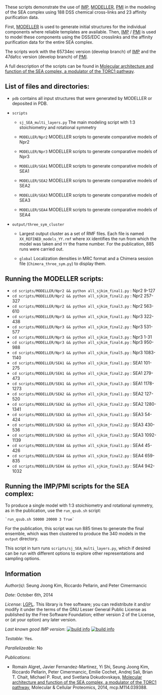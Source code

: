 These scripts demonstrate the use of [IMP](http://salilab.org/imp), [MODELLER](http://salilab.org/modeller), 
[PMI](https://github.com/salilab/pmi) in the modeling of the SEA complex using 188 DSS chemical cross-links and 23 affinity purification data.

First, [MODELLER](http://salilab.org/modeller) is used to generate
initial structures for the individual components where reliable templates are available. Then, [IMP](http://salilab.org/imp) / [PMI](https://github.com/salilab/pmi) is used to model these components using the DSS/EDC crosslinks and the affinity purification data for the entire SEA complex.

The scripts work with the 65734ec version (develop branch) of [IMP](http://salilab.org/imp) and the 47dafcc version (develop branch) of [PMI](https://github.com/salilab/pmi).

A full description of the scripts can be found in
[Molecular architecture and function of the SEA complex, a modulator of the TORC1 pathway](http://mcponline.org/content/early/2014/07/29/mcp.M114.039388).

## List of files and directories:

- `pdb`	contains all input structures that were generated by MODELLER or deposited in PDB.

- `scripts`
  - `sj_SEA_multi_layers.py`                   The main modeling script with 1:3 stoichiometry and rotational symmetry

  - `MODELLER/Npr2` MODELLER scripts to generate comparative models of Npr2

  - `MODELLER/Npr3` MODELLER scripts to generate comparative models of Npr3

  - `MODELLER/SEA1` MODELLER scripts to generate comparative models of SEA1

  - `MODELLER/SEA2` MODELLER scripts to generate comparative models of SEA2

  - `MODELLER/SEA3` MODELLER scripts to generate comparative models of SEA3
  
  - `MODELLER/SEA4` MODELLER scripts to generate comparative models of SEA4

- `output/three_sym_cluster`

  - Largest output cluster as a set of RMF files. Each file is named
    `XX_REFINED_models_YY.rmf` where `XX` identifies the run from which the
    model was taken and `YY` the frame number. For the publication, 885 runs
    were carried out.

  - `global` Localization densities in MRC format and a Chimera session file
    (`Chimera_three_sym.py`) to display them.

## Running the MODELLER scripts:
- `cd scripts/MODELLER/Npr2 && python all_sjkim_final1.py` : Npr2 9-127
- `cd scripts/MODELLER/Npr2 && python all_sjkim_final2.py` : Npr2 257-327
- `cd scripts/MODELLER/Npr2 && python all_sjkim_final3.py` : Npr2 563-610
- `cd scripts/MODELLER/Npr3 && python all_sjkim_final1.py` : Npr3 322-438
- `cd scripts/MODELLER/Npr3 && python all_sjkim_final2.py` : Npr3 531-577
- `cd scripts/MODELLER/Npr3 && python all_sjkim_final3.py` : Npr3 1-31
- `cd scripts/MODELLER/Npr3 && python all_sjkim_final4.py` : Npr3 950-988
- `cd scripts/MODELLER/Npr3 && python all_sjkim_final5.py` : Npr3 1083-1140
- `cd scripts/MODELLER/SEA1 && python all_sjkim_final1.py` : SEA1 101-275
- `cd scripts/MODELLER/SEA1 && python all_sjkim_final2.py` : SEA1 279-473
- `cd scripts/MODELLER/SEA1 && python all_sjkim_final3.py` : SEA1 1178-1273
- `cd scripts/MODELLER/SEA2 && python all_sjkim_final1.py` : SEA2 127-520
- `cd scripts/MODELLER/SEA2 && python all_sjkim_final2.py` : SEA2 1280-1341
- `cd scripts/MODELLER/SEA3 && python all_sjkim_final1.py` : SEA3 54-424
- `cd scripts/MODELLER/SEA3 && python all_sjkim_final2.py` : SEA3 430-536
- `cd scripts/MODELLER/SEA3 && python all_sjkim_final3.py` : SEA3 1092-1139
- `cd scripts/MODELLER/SEA4 && python all_sjkim_final1.py` : SEA4 45-426
- `cd scripts/MODELLER/SEA4 && python all_sjkim_final2.py` : SEA4 659-835
- `cd scripts/MODELLER/SEA4 && python all_sjkim_final3.py` : SEA4 942-1032


## Running the IMP/PMI scripts for the SEA complex:

To produce a single model with 1:3 stoichiometry and rotational
symmetry, as in the publication, use the `run_qsub.sh` script:

    `run_qsub.sh 50000 20000 3 True`

For the publication, this script was run 885 times to generate the final
ensemble, which was then clustered to produce the 340 models in the `output`
directory.

This script in turn runs `scripts/sj_SEA_multi_layers.py`, which if desired
can be run with different options to explore other representations and sampling
options.

## Information

_Author(s)_: Seung Joong Kim, Riccardo Pellarin, and Peter Cimermancic

_Date_: October 6th, 2014

_License_: [LGPL](http://www.gnu.org/licenses/old-licenses/lgpl-2.1.html).
This library is free software; you can redistribute it and/or
modify it under the terms of the GNU Lesser General Public
License as published by the Free Software Foundation; either
version 2 of the License, or (at your option) any later version.

_Last known good IMP version_: [![build info](https://salilab.org/imp/systems/?sysstat=13&branch=master)](http://salilab.org/imp/systems/) [![build info](https://salilab.org/imp/systems/?sysstat=13&branch=develop)](http://salilab.org/imp/systems/)

_Testable_: Yes.

_Parallelizeable_: No

_Publications_:
 - Romain Algret, Javier Fernandez-Martinez, Yi Shi, Seung Joong Kim, Riccardo Pellarin, Peter Cimermancic, Emilie Cochet, Andrej Sali, Brian T. Chait, Michael P. Rout, and Svetlana Dokudovskaya, [Molecular architecture and function of the SEA complex, a modulator of the TORC1 pathway](http://mcponline.org/content/early/2014/07/29/mcp.M114.039388), Molecular & Cellular Proteomics, 2014, mcp.M114.039388.
